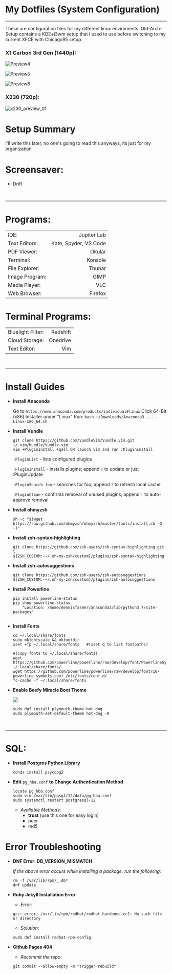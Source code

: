 # My Dotfiles (System Configuration)
<hr>
These are configuration files for my different linux enviroments. Old-Arch-Setup contains a KDE+i3wm setup that I used to use before switching to my current XFCE with Chicago95 setup.

### X1 Carbon 3rd Gen (1440p):

![Preview4](images/Preview4.png)

![Preview5](images/Preview5.png)

![Preview6](images/Preview6.png)

### X230 (720p):

![x230_preview_01](images/x230/x230_preview_01.png)

# Setup Summary
I'll write this later, no one's going to read this anyways, its just for my organization

# Screensaver:

- Drift


<br>
<hr>

# Programs:
|                 |                      |
|:----------------|---------------------:|
|IDE:             | Jupiter Lab          |
|Text Editors:    | Kate, Spyder, VS Code|
|PDF Viewer:      | Okular               |
|Terminal:        | Konsole              |
|File Explorer:   | Thunar               |
|Image Program:   | GIMP                 |
|Media Player:    | VLC                  |
|Web Browser:     | Firefox              |


# Terminal Programs:

|                 |         |
|:----------------|--------:|
|Bluelight Filter:| Redshift|
|Cloud Storage:   | Onedrive|
|Text Editor:     | Vim     |






<br>
<hr>

# Install Guides

- **Install Anaconda**
 
  Go to `https://www.anaconda.com/products/individual#linux`
  Click 64-Bit (x86) Installer under "Linux"
  Run: `bash ~/Downloads/Anaconda3 ... -Linux-x86_64.sh`

- **Install Vundle**

    ```
    git clone https://github.com/VundleVim/Vundle.vim.git ~/.vim/bundle/Vundle.vim
    vim +PluginInstall +qall OR launch vim and run :PluginInstall
    ```
    `:PluginList`       - lists configured plugins

    `:PluginInstall`    - installs plugins; append `!` to update or just :PluginUpdate

    `:PluginSearch foo` - searches for foo; append `!` to refresh local cache

    `:PluginClean`      - confirms removal of unused plugins; append `!` to auto-approve removal

- **Install ohmyzsh**

    ```
    sh -c "$(wget https://raw.github.com/ohmyzsh/ohmyzsh/master/tools/install.sh -O -)"
    ```
- **Install zsh-syntax-highlighting**

    ```
    git clone https://github.com/zsh-users/zsh-syntax-highlighting.git \ 
    ${ZSH_CUSTOM:-~/.oh-my-zsh/custom}/plugins/zsh-syntax-highlighting
    ```

- **Install zsh-autosuggestions**
    ```
    git clone https://github.com/zsh-users/zsh-autosuggestions ${ZSH_CUSTOM:-~/.oh-my-zsh/custom}/plugins/zsh-autosuggestions
    ```

- **Install Powerline**

    ```
    pip install powerline-status
    pip show powerline-status
        "Location: /home/dennisfarmer/anaconda3/lib/python3.7/site-packages"
    

    ```

- **Install Fonts**

    ```
    cd ~/.local/share/fonts
    sudo mkfontscale && mkfontdir
    xset +fp ~/.local/share/fonts   #(xset q to list fontpaths)
    
    #(copy fonts to ~/.local/share/fonts)
    wget https://github.com/powerline/powerline/raw/develop/font/PowerlineSymbols.otf ~/.local/share/fonts/
    wget https://github.com/powerline/powerline/raw/develop/font/10-powerline-symbols.conf /etc/fonts/conf.d/
    fc-cache -f ~/.local/share/fonts

    ```

- **Enable Beefy Miracle Boot Theme**
    
    ![ ](images/plymouth-hotdog.png)


    ```
    sudo dnf install plymouth-theme-hot-dog
    sudo plymouth-set-default-theme hot-dog -R
    ```
    


<br>
<hr>
    
    
    
# SQL:

- **Install Postgres Python Library**

    ```
    conda install psycopg2
    ```
    
- **Edit** `pg_hba.conf` **to Change Authentication Method**

    ```
    locate pg_hba.conf
    sudo vim /var/lib/pgsql/12/data/pg_hba.conf
    sudo systemctl restart postgresql-12
    ```
    
    - _Avaliable Methods:_
        - **trust** (use this one for easy login)
        - peer
        - md5
    
    
    
# Error Troubleshooting

- **DNF Error: DB_VERSION_MISMATCH**

    _If the above error occurs while installing a package, run the following:_

    ```
    rm -f /var/lib/rpm/__db*
    dnf update
    ```

- **Ruby Jekyll Installation Error**

    - _Error:_

    ```
    gcc: error: /usr/lib/rpm/redhat/redhat-hardened-cc1: No such file or directory
    ```
    - _Solution:_

    ```
    sudo dnf install redhat-rpm-config
    ```

- **Github Pages 404**

    - _Recommit the repo:_

    ```
    git commit --allow-empty -m "Trigger rebuild"
    ```
